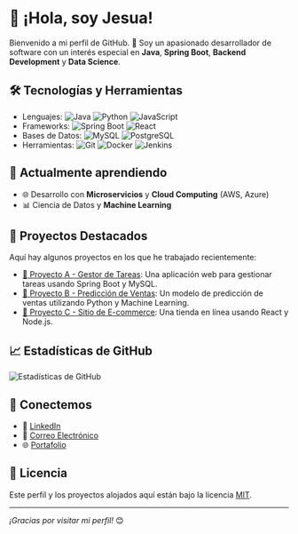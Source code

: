 # 👋 ¡Hola, soy Jesua!

Bienvenido a mi perfil de GitHub. 🚀 Soy un apasionado desarrollador de software con un interés especial en **Java**, **Spring Boot**, **Backend Development** y **Data Science**.

## 🛠️ Tecnologías y Herramientas
- Lenguajes: ![Java](https://img.shields.io/badge/Java-%23ED8B00.svg?style=flat-square&logo=java&logoColor=white) ![Python](https://img.shields.io/badge/Python-3776AB.svg?style=flat-square&logo=python&logoColor=white) ![JavaScript](https://img.shields.io/badge/JavaScript-F7DF1E.svg?style=flat-square&logo=javascript&logoColor=black)
- Frameworks: ![Spring Boot](https://img.shields.io/badge/Spring_Boot-%236DB33F.svg?style=flat-square&logo=spring&logoColor=white) ![React](https://img.shields.io/badge/React-%2320232a.svg?style=flat-square&logo=react&logoColor=%2361DAFB)
- Bases de Datos: ![MySQL](https://img.shields.io/badge/MySQL-%2300f.svg?style=flat-square&logo=mysql&logoColor=white) ![PostgreSQL](https://img.shields.io/badge/PostgreSQL-%23336791.svg?style=flat-square&logo=postgresql&logoColor=white)
- Herramientas: ![Git](https://img.shields.io/badge/Git-F05032.svg?style=flat-square&logo=git&logoColor=white) ![Docker](https://img.shields.io/badge/Docker-%230db7ed.svg?style=flat-square&logo=docker&logoColor=white) ![Jenkins](https://img.shields.io/badge/Jenkins-%232C5263.svg?style=flat-square&logo=jenkins&logoColor=white)

## 🌱 Actualmente aprendiendo
- 🌐 Desarrollo con **Microservicios** y **Cloud Computing** (AWS, Azure)
- 📊 Ciencia de Datos y **Machine Learning**

## 🚀 Proyectos Destacados
Aquí hay algunos proyectos en los que he trabajado recientemente:

- [🔗 Proyecto A - Gestor de Tareas](https://github.com/tuusuario/proyecto-a): Una aplicación web para gestionar tareas usando Spring Boot y MySQL.
- [🔗 Proyecto B - Predicción de Ventas](https://github.com/tuusuario/proyecto-b): Un modelo de predicción de ventas utilizando Python y Machine Learning.
- [🔗 Proyecto C - Sitio de E-commerce](https://github.com/tuusuario/proyecto-c): Una tienda en línea usando React y Node.js.

## 📈 Estadísticas de GitHub
![Estadísticas de GitHub](https://github-readme-stats.vercel.app/api?username=tuusuario&show_icons=true&theme=radical)

## 🤝 Conectemos
- 💼 [LinkedIn](https://www.linkedin.com/in/tuusuario)
- 📧 [Correo Electrónico](mailto:tuemail@example.com)
- 🌐 [Portafolio](https://tuportafolio.com)

## 📝 Licencia
Este perfil y los proyectos alojados aquí están bajo la licencia [MIT](https://opensource.org/licenses/MIT).

---

_¡Gracias por visitar mi perfil!_ 😊

